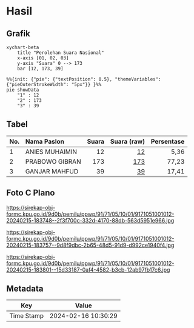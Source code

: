 # Hasil

## Grafik

```mermaid
xychart-beta
    title "Perolehan Suara Nasional"
    x-axis [01, 02, 03]
    y-axis "Suara" 0 --> 173
    bar [12, 173, 39]
```

```mermaid
%%{init: {"pie": {"textPosition": 0.5}, "themeVariables": {"pieOuterStrokeWidth": "5px"}} }%%
pie showData
    "1" : 12
    "2" : 173
    "3" : 39
```

## Tabel

| No. | Nama Paslon    | Suara | Suara (raw) | Persentase |
|:--- |:-------------- | -----:| -----------:| ----------:|
| 1   | ANIES MUHAIMIN | 12    | [12][p-1]   | 5,36       |
| 2   | PRABOWO GIBRAN | 173   | [173][p-2]  | 77,23      |
| 3   | GANJAR MAHFUD  | 39    | [39][p-3]   | 17,41      |


[p-1]: https://github.com/gigit-pemilu/pemilu-2024/blob/main/pilpres/hitung-suara/sub/91-papua/sub/71-kota-jayapura/sub/05-heram/sub/1001-hedam/sub/012-tps/sub/paslon-1.txt
[p-2]: https://github.com/gigit-pemilu/pemilu-2024/blob/main/pilpres/hitung-suara/sub/91-papua/sub/71-kota-jayapura/sub/05-heram/sub/1001-hedam/sub/012-tps/sub/paslon-2.txt
[p-3]: https://github.com/gigit-pemilu/pemilu-2024/blob/main/pilpres/hitung-suara/sub/91-papua/sub/71-kota-jayapura/sub/05-heram/sub/1001-hedam/sub/012-tps/sub/paslon-3.txt

## Foto C Plano

https://sirekap-obj-formc.kpu.go.id/9d0b/pemilu/ppwp/91/71/05/10/01/9171051001012-20240215-183748--2f3f700c-332d-4170-88db-563d5951e966.jpg

https://sirekap-obj-formc.kpu.go.id/9d0b/pemilu/ppwp/91/71/05/10/01/9171051001012-20240215-183757--9d8f9dbc-2b65-48d5-91d9-d992ce1940f4.jpg

https://sirekap-obj-formc.kpu.go.id/9d0b/pemilu/ppwp/91/71/05/10/01/9171051001012-20240215-183801--15d33187-0af4-4582-b3cb-12ab97fb17c6.jpg


## Metadata

| Key        | Value               |
| ---------- | ------------------- |
| Time Stamp | 2024-02-16 10:30:29 |



